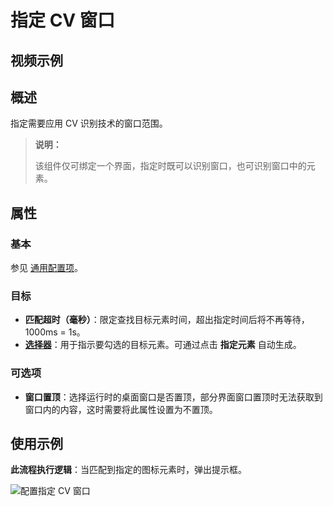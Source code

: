 # 指定 CV 窗口

## 视频示例

## 概述

指定需要应用 CV 识别技术的窗口范围。

> **说明：**
>
> 该组件仅可绑定一个界面，指定时既可以识别窗口，也可识别窗口中的元素。

## 属性

### 基本

参见 [通用配置项](./../Appendix/CommonConfigurationItems.md)。

### 目标

- **匹配超时（毫秒）**：限定查找目标元素时间，超出指定时间后将不再等待，1000ms = 1s。
- **[选择器](../Appendix/Selector.md?_v=v2020.4)**：用于指示要勾选的目标元素。可通过点击 **指定元素** 自动生成。

### 可选项

- **窗口置顶**：选择运行时的桌面窗口是否置顶，部分界面窗口置顶时无法获取到窗口内的内容，这时需要将此属性设置为不置顶。

## 使用示例

**此流程执行逻辑**：当匹配到指定的图标元素时，弹出提示框。

![配置指定 CV 窗口](https://docimages.blob.core.chinacloudapi.cn/images/Activities/locatecvwindow20211109.png)
